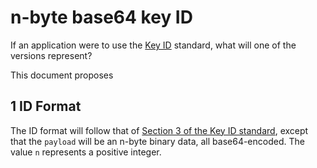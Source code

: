 # n-byte base64 key ID

If an application were to use the [Key ID](key-id.md) standard, what will one of the versions represent?

This document proposes

## 1 ID Format

The ID format will follow that of [Section 3 of the Key ID standard](key-id.md#3-format), except that the `payload` will be an n-byte binary data, all base64-encoded. The value `n` represents a positive integer.
